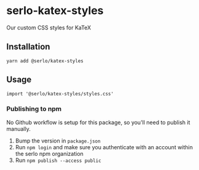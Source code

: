 # serlo-katex-styles

Our custom CSS styles for KaTeX

## Installation

`yarn add @serlo/katex-styles`

## Usage

`import '@serlo/katex-styles/styles.css'`

### Publishing to npm

No Github workflow is setup for this package, so you'll need to publish it manually.

1. Bump the version in `package.json`
2. Run `npm login` and make sure you authenticate with an account within the serlo npm organization
3. Run `npm publish --access public`
